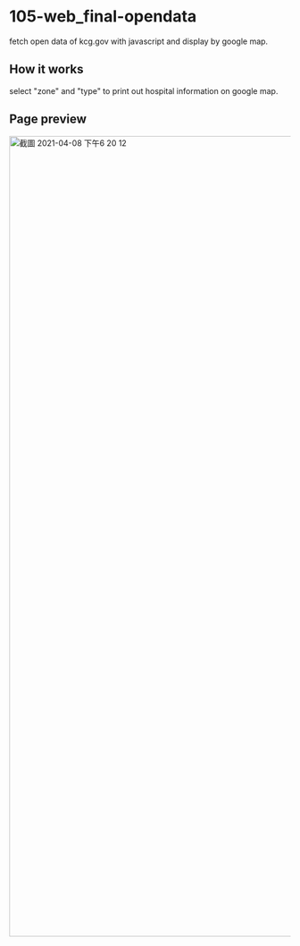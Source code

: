 # 105-web_final-opendata
fetch open data of kcg.gov with javascript and display by google map.

## How it works
select "zone" and "type" to print out hospital information on google map.

## Page preview
<img width="1431" alt="截圖 2021-04-08 下午6 20 12" src="https://user-images.githubusercontent.com/48179282/114010829-20a37900-9897-11eb-9a45-eeaa0bf0e1ea.png">
